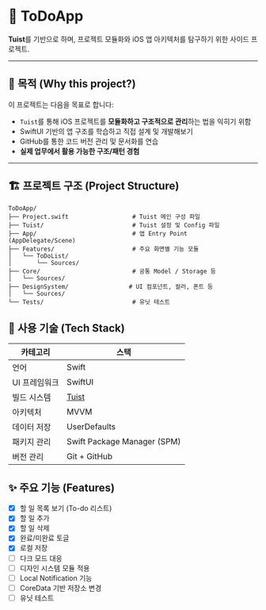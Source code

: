 # 📝 ToDoApp

**Tuist**를 기반으로 하며, 프로젝트 모듈화와 iOS 앱 아키텍처를 탐구하기 위한 사이드 프로젝트.

---

## 📌 목적 (Why this project?)

이 프로젝트는 다음을 목표로 합니다:

- `Tuist`를 통해 iOS 프로젝트를 **모듈화하고 구조적으로 관리**하는 법을 익히기 위함
- SwiftUI 기반의 앱 구조를 학습하고 직접 설계 및 개발해보기
- GitHub를 통한 코드 버전 관리 및 문서화를 연습
- **실제 업무에서 활용 가능한 구조/패턴 경험**

---

## 🏗 프로젝트 구조 (Project Structure)

```plaintext
ToDoApp/
├── Project.swift                  # Tuist 메인 구성 파일
├── Tuist/                         # Tuist 설정 및 Config 파일
├── App/                           # 앱 Entry Point (AppDelegate/Scene)
├── Features/                      # 주요 화면별 기능 모듈
│   └── ToDoList/
│       └── Sources/
├── Core/                          # 공통 Model / Storage 등
│   └── Sources/
├── DesignSystem/                 # UI 컴포넌트, 컬러, 폰트 등
│   └── Sources/
└── Tests/                         # 유닛 테스트
```

## 🧪 사용 기술 (Tech Stack)

| 카테고리     | 스택                          |
| -------- | --------------------------- |
| 언어       | Swift                       |
| UI 프레임워크 | SwiftUI                     |
| 빌드 시스템   | [Tuist](https://tuist.io/)  |
| 아키텍처     | MVVM                        |
| 데이터 저장   | UserDefaults                |
| 패키지 관리   | Swift Package Manager (SPM) |
| 버전 관리    | Git + GitHub                |

## ✨ 주요 기능 (Features)
- [x] 할 일 목록 보기 (To-do 리스트)
- [x] 할 일 추가
- [x] 할 일 삭제
- [x] 완료/미완료 토글
- [x] 로컬 저장
- [ ] 다크 모드 대응
- [ ] 디자인 시스템 모듈 적용
- [ ] Local Notification 기능
- [ ] CoreData 기반 저장소 변경
- [ ] 유닛 테스트
